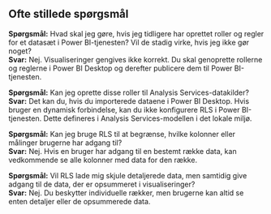 ## <a name="faq"></a>Ofte stillede spørgsmål
**Spørgsmål:** Hvad skal jeg gøre, hvis jeg tidligere har oprettet roller og regler for et datasæt i Power BI-tjenesten? Vil de stadig virke, hvis jeg ikke gør noget?  
**Svar:** Nej. Visualiseringer gengives ikke korrekt. Du skal genoprette rollerne og reglerne i Power BI Desktop og derefter publicere dem til Power BI-tjenesten.

**Spørgsmål:** Kan jeg oprette disse roller til Analysis Services-datakilder?  
**Svar:** Det kan du, hvis du importerede dataene i Power BI Desktop. Hvis bruger en dynamisk forbindelse, kan du ikke konfigurere RLS i Power BI-tjenesten. Dette defineres i Analysis Services-modellen i det lokale miljø.

**Spørgsmål:** Kan jeg bruge RLS til at begrænse, hvilke kolonner eller målinger brugerne har adgang til?  
**Svar:** Nej. Hvis en bruger har adgang til en bestemt række data, kan vedkommende se alle kolonner med data for den række.

**Spørgsmål:** Vil RLS lade mig skjule detaljerede data, men samtidig give adgang til de data, der er opsummeret i visualiseringer?  
**Svar:** Nej. Du beskytter individuelle rækker, men brugerne kan altid se enten detaljer eller de opsummerede data.

